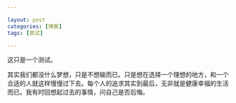 ```yaml
---

layout: post
categories: [博客]
tags: [尝试]

---
```


这只是一个测试。  

其实我们都没什么梦想，只是不想输而已。只是想在选择一个理想的地方，和一个合适的人就这样慢慢过下去。每个人的追求其实到最后，无非就是健康幸福的生活而已。我有时回想起过去的事情，问自己是否后悔。
